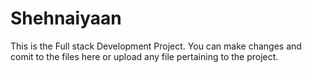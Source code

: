 # Shehnaiyaan
This is the Full stack Development Project. You can make changes and comit to the files here or upload any file pertaining to the project.
